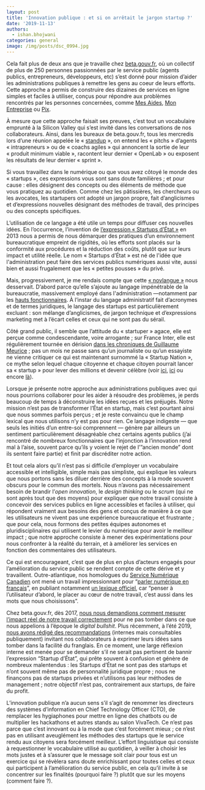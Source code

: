 ```yaml
---
layout: post
title: 'Innovation publique : et si on arrêtait le jargon startup ?'
date: '2019-11-13'
authors:
  - ishan.bhojwani
categories: general
image: /img/posts/dsc_0994.jpg
---
```

Cela fait plus de deux ans que je travaille chez [beta.gouv.fr](beta.gouv.fr), où un collectif de plus de 250 personnes passionnées par le service public (agents publics, entrepreneurs, développeurs, etc) s’est donné pour mission d’aider les administrations publiques à remettre les gens au coeur de leurs efforts. Cette approche a permis de construire des dizaines de services en ligne simples et faciles à utiliser, conçus pour répondre aux problèmes rencontrés par les personnes concernées, comme [Mes Aides](https://mes-aides.gouv.fr/), [Mon Entreprise](https://mon-entreprise.fr/) ou [Pix](https://pix.fr/).

À mesure que cette approche faisait ses preuves, c’est tout un vocabulaire emprunté à la Silicon Valley qui s’est invité dans les conversations de nos collaborateurs. Ainsi, dans les bureaux de beta.gouv.fr, tous les mercredis lors d’une réunion appelée le « [standup](https://github.com/betagouv/beta.gouv.fr/wiki/Stand-up) », on entend les « pitchs » d’agents « intrapreneurs » ou de « coachs agiles » qui annoncent la sortie de leur « produit minimum viable », racontent leur dernier « OpenLab » ou exposent les résultats de leur dernier « sprint ».

Si vous travaillez dans le numérique ou que vous avez côtoyé le monde des « startups », ces expressions vous sont sans doute familières ; et pour cause : elles désignent des concepts ou des éléments de méthode que vous pratiquez au quotidien. Comme chez les pâtissières, les chercheurs ou les avocates, les startupers ont adopté un jargon propre, fait d’anglicismes et d’expressions nouvelles désignant des méthodes de travail, des principes ou des concepts spécifiques. 

L’utilisation de ce langage a été utile un temps pour diffuser ces nouvelles idées. En l’occurrence, l’invention de [l’expression « Startups d’État »](https://beta.gouv.fr/apropos/) en 2013 nous a permis de nous démarquer des pratiques d’un environnement bureaucratique empreint de rigidités, où les efforts sont placés sur la conformité aux procédures et la réduction des coûts, plutôt que sur leurs impact et utilité réelle. Le nom « Startups d’État » est né de l'idée que l'administration peut faire des services publics numériques aussi vite, aussi bien et aussi frugalement que les « petites pousses » du privé.

Mais, progressivement, je me rendais compte que cette [« novlangue »](https://fr.wikipedia.org/wiki/Novlangue) nous desservait. D’abord parce qu’elle s’ajoute au langage impénétrable de la bureaucratie, massivement employé dans l'administration —notamment par les [hauts fonctionnaires](https://fr.wikipedia.org/wiki/Haute_fonction_publique_fran%C3%A7aise). À l’instar du langage administratif fait d’acronymes et de termes juridiques, le langage des startups est particulièrement excluant : son mélange d’anglicismes, de jargon technique et d’expressions marketing met à l’écart celles et ceux qui ne sont pas du sérail.

Côté grand public, il semble que l’attitude du « startuper » agace, elle est perçue comme condescendante, voire arrogante ; sur France Inter, elle est régulièrement tournée en dérision [dans les chroniques de Guillaume Meurice](https://www.youtube.com/results?search_query=guillaume+meurice+startup) ; pas un mois ne passe sans qu’un journaliste ou qu’un essayiste ne vienne critiquer ce qui est maintenant surnommé la « Startup Nation », ce mythe selon lequel chaque citoyenne et chaque citoyen pourrait lancer sa « startup » pour lever des millions et devenir célèbre (voir [ici](https://www.maddyness.com/2019/10/15/startup-nation-ambition-politique-caricaturale-arthur-de-grave/), [ici](https://www.huffingtonpost.fr/fabienne-desseux/emmanuel-macron-le-president-du-nouveau-monde-qui-ne-nous-adresse-meme-plus-la-parole_a_23493173/) ou encore [là](https://www.lefigaro.fr/vox/societe/a-force-de-glorifier-le-startupeur-on-a-oublie-ce-qu-est-un-entrepreneur-20190823)).

Lorsque je présente notre approche aux administrations publiques avec qui nous pourrions collaborer pour les aider à résoudre des problèmes, je perds beaucoup de temps à déconstruire les idées reçues et les préjugés. Notre mission n’est pas de transformer l’État en startup, mais c’est pourtant ainsi que nous sommes parfois perçus ; et je reste convaincu que le champ lexical que nous utilisons n’y est pas pour rien. Ce langage indigeste — que seuls les initiés d’un entre-soi comprennent — génère par ailleurs un sentiment particulièrement désagréable chez certains agents publics (j’ai rencontré de nombreux fonctionnaires que l’injonction à l’innovation rend mal à l’aise, souvent parce qu’ils y voient le rejet de l’”ancien monde” dont ils sentent faire partie) et finit par discréditer notre action.

Et tout cela alors qu’il n’est pas si difficile d’employer un vocabulaire accessible et intelligible, simple mais pas simpliste, qui explique les valeurs que nous portons sans les diluer derrière des concepts à la mode souvent obscurs pour le commun des mortels. Nous n’avons pas nécessairement besoin de brandir l’_open innovation_, le _design thinking_ ou le _scrum_ (qui ne sont après tout que des moyens) pour expliquer que notre travail consiste à concevoir des services publics en ligne accessibles et faciles à utiliser, qui répondent vraiment aux besoins des gens et conçus de manière à ce que les utilisateurs ne vivent pas une expérience bureaucratique et frustrante ; que pour cela, nous formons des petites équipes autonomes et pluridisciplinaires qui utilisent le levier du numérique pour avoir le meilleur impact ; que notre approche consiste à mener des expérimentations pour nous confronter à la réalité du terrain, et à améliorer les services en fonction des commentaires des utilisateurs.

Ce qui est encourageant, c’est que de plus en plus d’acteurs engagés pour l’amélioration du service public se rendent compte de cette dérive et y travaillent. Outre-atlantique, nos homologues du [Service Numérique Canadien](https://numerique.canada.ca/) ont mené un travail impressionnant pour “[parler numérique en français](https://numerique.canada.ca/2017/09/29/parler-numerique-en-francais/)”, en publiant notamment [un lexique officiel](https://docs.google.com/spreadsheets/d/16Xo5ROhRLjH1sxlFLd9Jz3R-x5oCx62rkQ1cvOBV3jE/edit?usp=sharing), car “penser à l’utilisateur d’abord, le placer au cœur de notre travail, c’est aussi dans les mots que nous choisissons”.

Chez beta.gouv.fr, dès 2017, [nous nous demandions comment mesurer l’impact réel de notre travail correctement](https://blog.beta.gouv.fr/general/2017/03/24/no-more-digital-bullshit-please/) pour ne pas tomber dans ce que nous appelions à l’époque le _digital bullshit_. Plus récemment, à l’été 2019, [nous avons rédigé des recommandations](https://github.com/betagouv/beta.gouv.fr/wiki/Comment-pr%C3%A9senter-beta.gouv.fr) (internes mais consultables publiquement) invitant nos collaborateurs à exprimer leurs idées sans tomber dans la facilité du franglais. En ce moment, une large réflexion interne est menée pour se demander s’il ne serait pas pertinent de bannir l’expression “Startup d’État”, qui prête souvent à confusion et génère de nombreux malentendus : les Startups d’État ne sont pas des startups et n’ont souvent même pas de personnalité juridique propre ; nous ne finançons pas de startups privées et n’utilisons pas leur méthodes de management ; notre objectif n’est pas, contrairement aux startups, de faire du profit.

L’innovation publique n’a aucun sens s’il s’agit de renommer les directeurs des systèmes d’information en Chief Technology Officer (CTO), de remplacer les hygiaphones pour mettre en ligne des chatbots ou de multiplier les hackathons et autres stands au salon VivaTech. Ce n’est pas parce que c’est innovant ou à la mode que c’est forcément mieux ; ce n’est pas en utilisant aveuglément les méthodes des startups que le service rendu aux citoyens sera forcément meilleur. L’effort linguistique qui consiste à requestionner le vocabulaire utilisé au quotidien, à veiller à choisir les mots justes et à s’assurer que le message soit clair pour tous est un exercice qui se révèlera sans doute enrichissant pour toutes celles et ceux qui participent à l’amélioration du service public, en cela qu’il invite à se concentrer sur les finalités (pourquoi faire ?) plutôt que sur les moyens (comment faire ?).
